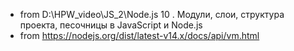 - from D:\HPW_video\JS_2\Node.js 10
. Модули, слои, структура проекта, песочницы в JavaScript и Node.js
- from https://nodejs.org/dist/latest-v14.x/docs/api/vm.html
